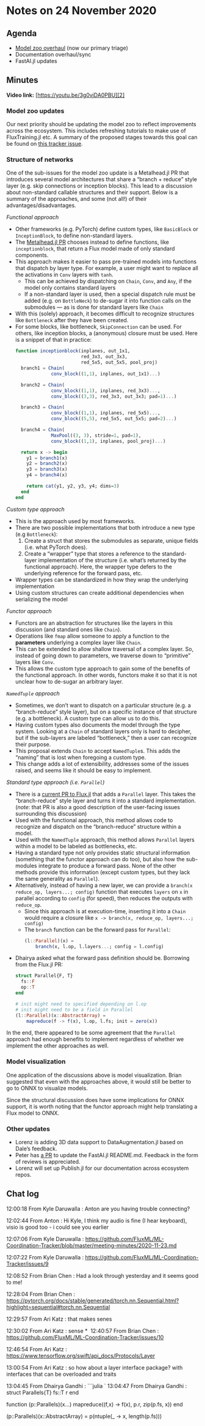 # Notes on 24 November 2020

## Agenda

- [Model zoo overhaul][1] (now our primary triage)
- Documentation overhaul/sync
- FastAI.jl updates

## Minutes

**Video link:** [https://youtu.be/3g0vjDA0PBU][2]

### Model zoo updates

Our next priority should be updating the model zoo to reflect improvements across the ecosystem. This includes refreshing tutorials to make use of FluxTraining.jl etc. A summary of the proposed stages towards this goal can be found on [this tracker issue][3].

### Structure of networks

One of the sub-issues for the model zoo update is a Metalhead.jl PR that introduces several model architectures that share a “branch + reduce” style layer (e.g. skip connections or inception blocks). This lead to a discussion about non-standard callable structures and their support. Below is a summary of the approaches, and some (not all!) of their advantages/disadvantages.

*Functional approach*
- Other frameworks (e.g. PyTorch) define custom types, like `BasicBlock` or `InceptionBlock`, to define non-standard layers.
- The [Metalhead.jl PR][4] chooses instead to define functions, like `inceptionblock`, that return a Flux model made of only standard components.
- This approach makes it easier to pass pre-trained models into functions that dispatch by layer type. For example, a user might want to replace all the activations in `Conv` layers with `tanh`.
	- This can be achieved by dispatching on `Chain`, `Conv`, and `Any`, if the model only contains standard layers
	- If a non-standard layer is used, then a special dispatch rule must be added (e.g. on `BottleNeck`) to de-sugar it into function calls on the submodules — as is done for standard layers like `Chain`
- With this (solely) approach, it becomes difficult to recognize structures like `Bottleneck` after they have been created.
- For some blocks, like bottleneck, `SkipConnection` can be used. For others, like inception blocks, a (anonymous) closure must be used. Here is a snippet of that in practice:
	```jl
	function inceptionblock(inplanes, out_1x1,
							red_3x3, out_3x3,
							red_5x5, out_5x5, pool_proj)
	  branch1 = Chain(
	             conv_block((1,1), inplanes, out_1x1)...)

	  branch2 = Chain(
	             conv_block((1,1), inplanes, red_3x3)...,
	             conv_block((3,3), red_3x3, out_3x3; pad=1)...)        

	  branch3 = Chain(
	             conv_block((1,1), inplanes, red_5x5)...,
	             conv_block((5,5), red_5x5, out_5x5; pad=2)...) 

	  branch4 = Chain(
	             MaxPool((3, 3), stride=1, pad=1),
	             conv_block((1,1), inplanes, pool_proj)...)

	  return x -> begin
	    y1 = branch1(x)
	    y2 = branch2(x)
	    y3 = branch3(x)
	    y4 = branch4(x)

	    return cat(y1, y2, y3, y4; dims=3)
	  end
	end
	```

*Custom type approach*
- This is the approach used by most frameworks.
- There are two possible implementations that both introduce a new type (e.g `Bottleneck`):
	1. Create a struct that stores the submodules as separate, unique fields (i.e. what PyTorch does).
	2. Create a “wrapper” type that stores a reference to the standard-layer implementation of the structure (i.e. what’s returned by the functional approach). Here, the wrapper type defers to the underlying reference for the forward pass, etc.
- Wrapper types can be standardized in how they wrap the underlying implementation
- Using custom structures can create additional dependencies when serializing the model

*Functor approach*
- Functors are an abstraction for structures like the layers in this discussion (and standard ones like `Chain`).
- Operations like `fmap` allow someone to apply a function to the **parameters** underlying a complex layer like `Chain`.
- This can be extended to allow shallow traversal of a complex layer. So, instead of going down to parameters, we traverse down to “primitive” layers like `Conv`.
- This allows the custom type approach to gain some of the benefits of the functional approach. In other words, functors make it so that it is not unclear how to de-sugar an arbitrary layer.

*`NamedTuple` approach*
- Sometimes, we don’t want to dispatch on a particular structure (e.g. a “branch-reduce” style layer), but on a specific instance of that structure (e.g. a bottleneck). A custom type can allow us to do this.
- Having custom types also documents the model through the type system. Looking at a `Chain` of standard layers only is hard to decipher, but if the sub-layers are labeled “bottleneck,” then a user can recognize their purpose.
- This proposal extends `Chain` to accept `NamedTuple`s. This adds the “naming” that is lost when foregoing a custom type.
- This change adds a lot of extensibility, addresses some of the issues raised, and seems like it should be easy to implement.

*Standard type approach (i.e. `Parallel`)*
- There is a [current PR to Flux.jl][5] that adds a `Parallel` layer. This takes the “branch-reduce” style layer and turns it into a standard implementation. (*note*: that PR is also a good description of the user-facing issues surrounding this discussion)
- Used with the functional approach, this method allows code to recognize and dispatch on the “branch-reduce” structure within a model.
- Used with the `NamedTuple` approach, this method allows `Parallel` layers within a model to be labeled as bottlenecks, etc.
- Having a standard type not only provides static structural information (something that the functor approach can do too), but also how the sub-modules integrate to produce a forward pass. None of the other methods provide this information (except custom types, but they lack the same generality as `Parallel`).
- Alternatively, instead of having a new layer, we can provide a `branch(x reduce_op, layers...; config)` function that executes `layers` on `x` in parallel according to `config` (for speed), then reduces the outputs with `reduce_op`.
	- Since this approach is at execution-time, inserting it into a `Chain` would require a closure like `x -> branch(x, reduce_op, layers...; config)`
	- The `branch` function can be the forward pass for `Parallel`:
		```jl
		(l::Parallel)(x) =
			branch(x, l.op, l.layers...; config = l.config)
		```
- Dhairya asked what the forward pass definition should be. Borrowing from the Flux.jl PR:
	```jl
	struct Parallel{F, T}
	  fs::F
	  op::T
	end

	# init might need to specified depending on l.op
	# init might need to be a field in Parallel
	(l::Parallel)(x::AbstractArray) =
		mapreduce(f -> f(x), l.op, l.fs; init = zero(x))
	```

In the end, there appeared to be some agreement that the `Parallel` approach had enough benefits to implement regardless of whether we implement the other approaches as well.

### Model visualization

One application of the discussions above is model visualization. Brian suggested that even with the approaches above, it would still be better to go to ONNX to visualize models.

Since the structural discussion does have some implications for ONNX support, it is worth noting that the functor approach might help translating a Flux model to ONNX.

### Other updates

- Lorenz is adding 3D data support to DataAugmentation.jl based on Dale’s feedback.
- Peter has [a PR][6] to update the FastAI.jl README.md. Feedback in the form of reviews is appreciated.
- Lorenz will set up Publish.jl for our documentation across ecosystem repos.

## Chat log

12:00:18	 From Kyle Daruwalla : Anton are you having trouble connecting?

12:02:44	 From Anton : Hi Kyle, I think my audio is fine (I hear keyboard), visio is good too - i could see you earlier

12:07:06	 From Kyle Daruwalla : https://github.com/FluxML/ML-Coordination-Tracker/blob/master/meeting-minutes/2020-11-23.md

12:07:22	 From Kyle Daruwalla : https://github.com/FluxML/ML-Coordination-Tracker/issues/9

12:08:52	 From Brian Chen : Had a look through yesterday and it seems good to me!

12:28:04	 From Brian Chen : https://pytorch.org/docs/stable/generated/torch.nn.Sequential.html?highlight=sequential#torch.nn.Sequential

12:29:57	 From Ari Katz : that makes senes

12:30:02	 From Ari Katz : sense * 
12:40:57	 From Brian Chen : https://github.com/FluxML/ML-Coordination-Tracker/issues/10

12:46:54	 From Ari Katz : https://www.tensorflow.org/swift/api_docs/Protocols/Layer

13:00:54	 From Ari Katz : so how about a layer interface package? with interfaces that can be overloaded and traits 

13:04:45	 From Dhairya Gandhi : ```julia
`
13:04:47	 From Dhairya Gandhi : struct Parallels{T}
  fs::T
  r
end

function (p::Parallels)(x...)
  mapreduce((f,x) -\> f(x), p.r, zip(p.fs, x))
end

(p::Parallels)(x::AbstractArray) = p(ntuple(_ -\> x, length(p.fs)))

[1]:	https://github.com/FluxML/ML-Coordination-Tracker/issues/9
[2]:	https://youtu.be/3g0vjDA0PBU
[3]:	https://github.com/FluxML/ML-Coordination-Tracker/issues/9
[4]:	https://github.com/FluxML/Metalhead.jl/pull/70#
[5]:	https://github.com/FluxML/Flux.jl/pull/1289#
[6]:	https://github.com/FluxML/FastAI.jl/pull/14#
